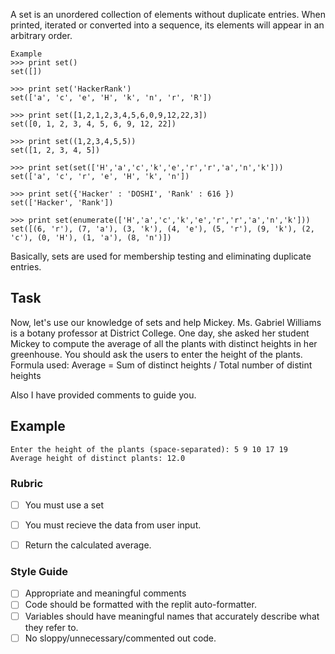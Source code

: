 A set is an unordered collection of elements without duplicate entries. 
When printed, iterated or converted into a sequence, its elements will appear in an arbitrary order.
```
Example
>>> print set()
set([])

>>> print set('HackerRank')
set(['a', 'c', 'e', 'H', 'k', 'n', 'r', 'R'])

>>> print set([1,2,1,2,3,4,5,6,0,9,12,22,3])
set([0, 1, 2, 3, 4, 5, 6, 9, 12, 22])

>>> print set((1,2,3,4,5,5))
set([1, 2, 3, 4, 5])

>>> print set(set(['H','a','c','k','e','r','r','a','n','k']))
set(['a', 'c', 'r', 'e', 'H', 'k', 'n'])

>>> print set({'Hacker' : 'DOSHI', 'Rank' : 616 })
set(['Hacker', 'Rank'])

>>> print set(enumerate(['H','a','c','k','e','r','r','a','n','k']))
set([(6, 'r'), (7, 'a'), (3, 'k'), (4, 'e'), (5, 'r'), (9, 'k'), (2, 'c'), (0, 'H'), (1, 'a'), (8, 'n')])
```

Basically, sets are used for membership testing and eliminating duplicate entries. 

## Task
Now, let's use our knowledge of sets and help Mickey.
Ms. Gabriel Williams is a botany professor at District College. One day, she asked her student Mickey to compute the average of all the plants with distinct heights in her greenhouse. You should ask the users to enter the height of the plants. Formula used: Average = Sum of distinct heights / Total number of distint heights

Also I have provided comments to guide you.

## Example

```
Enter the height of the plants (space-separated): 5 9 10 17 19
Average height of distinct plants: 12.0
```

### Rubric

- [ ] You must use a set
- [ ] You must recieve the data from user input.
- [ ] Return the calculated average.


### Style Guide
- [ ] Appropriate and meaningful comments
- [ ] Code should be formatted with the replit auto-formatter.
- [ ] Variables should have meaningful names that accurately describe what they refer to.
- [ ] No sloppy/unnecessary/commented out code.